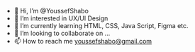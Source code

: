 - 👋 Hi, I’m @YoussefShabo
- 👀 I’m interested in UX/UI Design
- 🌱 I’m currently learning HTML, CSS, Java Script, Figma etc.
- 💞️ I’m looking to collaborate on ...
- 📫 How to reach me youssefshabo@gmail.com

<!---
YoussefShabo/YoussefShabo is a ✨ special ✨ repository because its `README.md` (this file) appears on your GitHub profile.
You can click the Preview link to take a look at your changes.
--->

